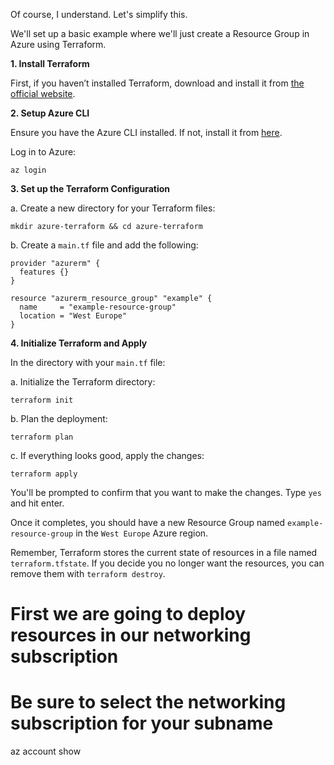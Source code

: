 Of course, I understand. Let's simplify this.

We'll set up a basic example where we'll just create a Resource Group in Azure using Terraform.

**1. Install Terraform**

First, if you haven’t installed Terraform, download and install it from [the official website](https://www.terraform.io/downloads.html).

**2. Setup Azure CLI**

Ensure you have the Azure CLI installed. If not, install it from [here](https://docs.microsoft.com/en-us/cli/azure/install-azure-cli).

Log in to Azure:
```
az login
```

**3. Set up the Terraform Configuration**

a. Create a new directory for your Terraform files:
```
mkdir azure-terraform && cd azure-terraform
```

b. Create a `main.tf` file and add the following:

```hcl
provider "azurerm" {
  features {}
}

resource "azurerm_resource_group" "example" {
  name     = "example-resource-group"
  location = "West Europe"
}
```

**4. Initialize Terraform and Apply**

In the directory with your `main.tf` file:

a. Initialize the Terraform directory:
```
terraform init
```

b. Plan the deployment:
```
terraform plan
```

c. If everything looks good, apply the changes:
```
terraform apply
```

You'll be prompted to confirm that you want to make the changes. Type `yes` and hit enter.

Once it completes, you should have a new Resource Group named `example-resource-group` in the `West Europe` Azure region.

Remember, Terraform stores the current state of resources in a file named `terraform.tfstate`. If you decide you no longer want the resources, you can remove them with `terraform destroy`.


# First we are going to deploy resources in our networking subscription
# Be sure to select the networking subscription for your subname
az account show